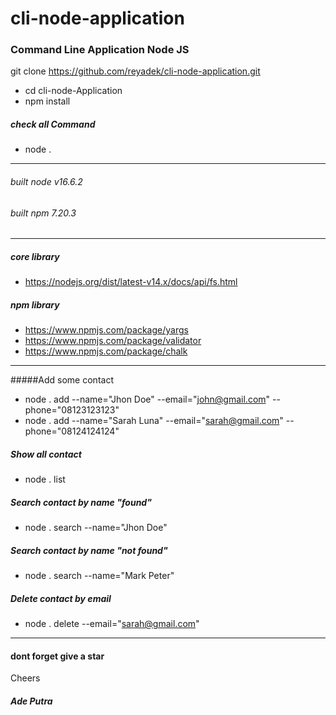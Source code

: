 # cli-node-application

### Command Line Application Node JS

git clone https://github.com/reyadek/cli-node-application.git
- cd cli-node-Application
- npm install

##### check all Command
- node .

-----------
###### built node v16.6.2
###### built npm 7.20.3
-----------
##### core library

- https://nodejs.org/dist/latest-v14.x/docs/api/fs.html

##### npm library

- https://www.npmjs.com/package/yargs
- https://www.npmjs.com/package/validator
- https://www.npmjs.com/package/chalk

-----------
#####Add some contact
- node . add --name="Jhon Doe" --email="john@gmail.com" --phone="08123123123"
- node . add --name="Sarah Luna" --email="sarah@gmail.com" --phone="08124124124"


##### Show all contact
- node . list


##### Search contact by name "found"
- node . search --name="Jhon Doe"

##### Search contact by name "not found"
- node . search --name="Mark Peter"


##### Delete contact by email
- node . delete --email="sarah@gmail.com"

-----
#### dont forget give a star

Cheers
##### Ade Putra
